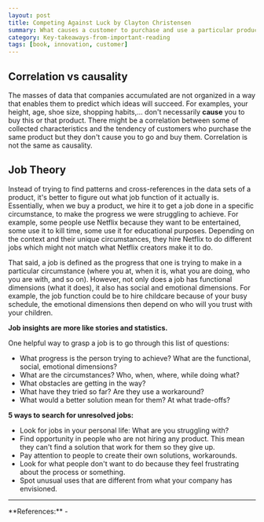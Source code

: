 ```yaml
---
layout: post
title: Competing Against Luck by Clayton Christensen
summary: What causes a customer to purchase and use a particular product or service?
category: Key-takeaways-from-important-reading
tags: [book, innovation, customer]
---
```


## Correlation vs causality

The masses of data that companies accumulated are not organized in a way that enables them to predict
which ideas will succeed. For examples, your height, age, shoe size, shopping habits,... don't
necessarily **cause** you to buy this or that product. There might be a correlation between some of
collected characteristics and the tendency of customers who purchase the same product but they don't
cause you to go and buy them. Correlation is not the same as causality.

## Job Theory

Instead of trying to find patterns and cross-references in the data sets of a product, it's better to
figure out what job function of it actually is. Essentially, when we buy a product, we hire it to get
a job done in a specific circumstance, to make the progress we were struggling to achieve. For example,
some people use Netflix because they want to be entertained, some use it to kill time, some use it
for educational purposes. Depending on the context and their unique circumstances, they hire Netflix
to do different jobs which might not match what Netflix creators make it to do.

That said, a job is defined as the progress that one is trying to make in a particular circumstance
(where you at, when it is, what you are doing, who you are with, and so on). However, not only does a job has
functional dimensions (what it does), it also has social and emotional dimensions. For example, the job
function could be to hire childcare because of your busy schedule, the emotional dimensions then depend
on who will you trust with your children.

**Job insights are more like stories and statistics.**

One helpful way to grasp a job is to go through this list of questions:
- What progress is the person trying to achieve? What are the functional, social, emotional dimensions?
- What are the circumstances? Who, when, where, while doing what?
- What obstacles are getting in the way?
- What have they tried so far? Are they use a workaround?
- What would a better solution mean for them? At what trade-offs?

**5 ways to search for unresolved jobs:**
- Look for jobs in your personal life: What are you struggling with?
- Find opportunity in people who are not hiring any product. This mean they can't find a solution that work for them so they give up.
- Pay attention to people to create their own solutions, workarounds.
- Look for what people don't want to do because they feel frustrating about the process or something.
- Spot unusual uses that are different from what your company has envisioned.

<hr>
**References:**
- <https://www.goodreads.com/book/show/28820024-competing-against-luck>
